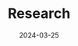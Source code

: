 ---
title: Research
date: 2024-03-25
type: landing

sections:

  - block: markdown
    content:
      title: Research
      subtitle: ''
      text:
    design:
      columns: '1'
      background:
        image: 
          filename: NewSalineSeine.jpg
          width: 1500px
          filters:
            brightness: 1
          parallax: false
          position: center
          size: cover
          text_color_light: true
      spacing:
        padding: ['20px', '0', '20px', '0']
      css_class: fullscreen

  - block: collection
    id: research
    count: 0
    content:
      title: Research
      text: The research we do lies at the interface of basic and applied ecology.  Broadly, we work to understand how human interactions with freshwater ecosystems, including fishing, lake and fisheries management practices, and climate change, alter evolutionary and ecological processes in inland lakes, rivers, and the Great Lakes.  By understanding these responses, we can develop new approaches and practices for fisheries management in a rapidly changing landscape.
      filters:
        folders: 
          - research
    design:
      view: showcase

---